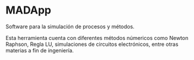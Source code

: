 # MADApp
Software para la simulación de procesos y métodos.

Esta herramienta cuenta con diferentes métodos númericos como Newton Raphson, Regla LU, simulaciones de circuitos electrónicos, entre otras materias a fin de ingeniería.




